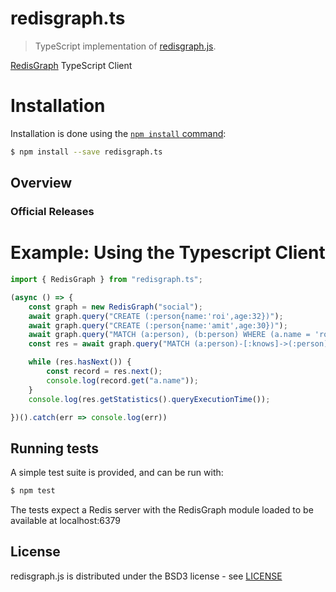 # redisgraph.ts

> TypeScript implementation of [redisgraph.js](https://github.com/RedisGraph/redisgraph.js).

[RedisGraph](https://github.com/RedisLabsModules/redis-graph/) TypeScript Client

# Installation

Installation is done using the
[`npm install` command](https://docs.npmjs.com/getting-started/installing-npm-packages-locally):

```bash
$ npm install --save redisgraph.ts
```

## Overview

### Official Releases

# Example: Using the Typescript Client

```typescript
import { RedisGraph } from "redisgraph.ts";

(async () => {
	const graph = new RedisGraph("social");
	await graph.query("CREATE (:person{name:'roi',age:32})");
	await graph.query("CREATE (:person{name:'amit',age:30})");
	await graph.query("MATCH (a:person), (b:person) WHERE (a.name = 'roi' AND b.name='amit') CREATE (a)-[:knows]->(a)");
	const res = await graph.query("MATCH (a:person)-[:knows]->(:person) RETURN a");

	while (res.hasNext()) {
		const record = res.next();
		console.log(record.get("a.name"));
	}
	console.log(res.getStatistics().queryExecutionTime());

})().catch(err => console.log(err))
```

## Running tests

A simple test suite is provided, and can be run with:

```sh
$ npm test
```

The tests expect a Redis server with the RedisGraph module loaded to be available at localhost:6379

## License

redisgraph.js is distributed under the BSD3 license - see [LICENSE](LICENSE)

[npm-image]: https://img.shields.io/npm/v/express.svg
[npm-url]: https://npmjs.org/package/redisgraph.js

